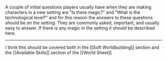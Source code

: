 A couple of initial questions players usually have when they are making characters in a new setting are "Is there magic?" and "What is the technological level?" and for this reason the answers to these questions should be on the setting. They are commonly asked, important, and usually easy to answer. If there is any magic in the setting it should be described here.

---

I think this should be covered both in the [[Soft Worldbuilding]] section and the [[Available Skills]] section of the [[World Sheet]]
